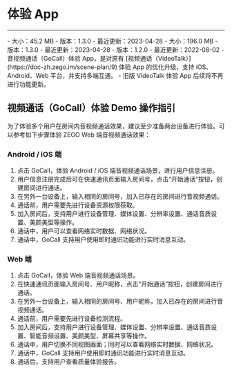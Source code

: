 # 体验 App

- - -


<CardGroup cols={3}>
<Card title="Android" href="https://artifact-demo.zego.im/GoCall/GoCall.apk" >
- 大小：45.2 MB
- 版本：1.3.0
- 最近更新：2023-04-28

<QRCode content="https://artifact-demo.zego.im/GoCall/GoCall.apk"/>
</Card>
<Card title="iOS"  href="https://apps.apple.com/cn/app/gocall/id1600603263" target="_blank">
- 大小：196.0 MB
- 版本：1.3.0
- 最近更新：2023-04-28

<QRCode content="https://apps.apple.com/cn/app/gocall/id1600603263" />
</Card>
<Card title="Web"  href="https://gocall.zego.im/#/index" target="_blank">
- 版本：1.2.0
- 最近更新：2022-08-02

</Card>
</CardGroup>


<Note title="提示">
- 音视频通话（GoCall）体验 App，是对原有 [视频通话（VideoTalk）](https://doc-zh.zego.im/scene-plan/9) 体验 App 的优化升级，支持 iOS、Android、Web 平台，并支持多端互通。
- 旧版 VideoTalk 体验 App 后续将不再进行功能更新。
</Note>



## 视频通话（GoCall）体验 Demo 操作指引

为了体验多个用户在房间内音视频通话效果，建议至少准备两台设备进行体验。可以参考如下步骤体验 ZEGO Web 端音视频通话效果：

### Android / iOS 端

1. 点击 GoCall，体验 Android / iOS  端音视频通话场景，进行用户信息注册。
2. 用户信息注册完成后可在快速通讯页面输入房间号，点击“开始通话”按钮，创建房间进行通话。
3. 在另外一台设备上，输入相同的房间号，加入已存在的房间进行音视频通话。
4. 通话前，用户需要先进行设备资源权限获取。
5. 加入房间后，支持用户进行设备管理、媒体设置、分辨率设置、通话音质设置、美颜美型等操作。
6. 通话中，用户可以查看网络实时数据、网络状况。
7. 通话中，GoCall 支持用户使用即时通讯功能进行实时消息互动。

### Web 端

1. 点击 GoCall，体验 Web 端音视频通话场景。
2. 在快速通讯页面输入房间号、用户昵称，点击“开始通话”按钮，创建房间进行通话。
3. 在另外一台设备上，输入相同的房间号、用户昵称，加入已存在的房间进行音视频通话。
4. 通话前，用户需要先进行设备检测流程。
5. 加入房间后，支持用户进行设备管理、媒体设置、分辨率设置、通话音质设置、智能音频设置、美颜美型、屏幕共享等操作。
6. 通话中，用户切换不同视图画面；同时可以查看网络实时数据、网络状况。
7. 通话中，GoCall 支持用户使用即时通讯功能进行实时消息互动。
7. 通话后，支持用户查看质量体验报告。

<Content />
